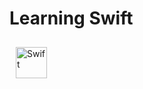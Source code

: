# Learning Swift 
<a href="https://developer.apple.com/swift/" target="_blank"><img style="margin: 10px" src="https://github.com/Adrianhammer/assets/blob/main/Swift%20Vector%20Icon.svg" alt="Swift" height="50"/></a>  
 
